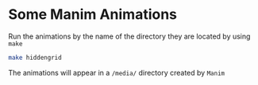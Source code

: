 # Some Manim Animations

Run the animations by the name of the directory they are located by using `make`

```bash
make hiddengrid
```

The animations will appear in a `/media/` directory created by `Manim`
